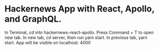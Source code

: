 # Hackernews App with React, Apollo, and GraphQL. 




In Terminal, cd into hackernews-react-apollo. 
Press Command + T to open new tab.
In new tab, cd server, then run yarn start.
In previous tab, yarn start.
App will be visible on localhost: 4000

